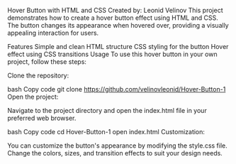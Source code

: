 Hover Button with HTML and CSS
Created by: Leonid Velinov
This project demonstrates how to create a hover button effect using HTML and CSS. The button changes its appearance when hovered over, providing a visually appealing interaction for users.

Features
Simple and clean HTML structure
CSS styling for the button
Hover effect using CSS transitions
Usage
To use this hover button in your own project, follow these steps:

Clone the repository:

bash
Copy code
git clone https://github.com/velinovleonid/Hover-Button-1
Open the project:

Navigate to the project directory and open the index.html file in your preferred web browser.

bash
Copy code
cd Hover-Button-1
open index.html
Customization:

You can customize the button's appearance by modifying the style.css file. Change the colors, sizes, and transition effects to suit your design needs.

